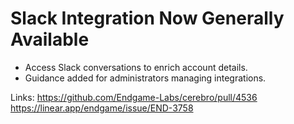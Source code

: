 # Slack Integration Now Generally Available

*   Access Slack conversations to enrich account details.
*   Guidance added for administrators managing integrations.

Links:
https://github.com/Endgame-Labs/cerebro/pull/4536
https://linear.app/endgame/issue/END-3758
